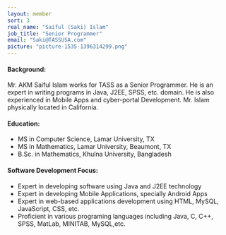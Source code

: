 ```yaml
---
layout: member
sort: 3
real_name: "Saiful (Saki) Islam"
job_title: "Senior Programmer"
email: "Saki@TASSUSA.com"
picture: "picture-1535-1396314299.png"
---
```

#### Background: 
Mr. AKM Saiful Islam works for TASS as a Senior Programmer. He is an expert in writing programs in Java, J2EE, SPSS, etc. domain. He is also experienced in Mobile Apps and cyber-portal Development. Mr. Islam physically located in California. 

#### Education:
- MS in Computer Science, Lamar University, TX
- MS in Mathematics, Lamar University, Beaumont, TX       
- B.Sc. in Mathematics, Khulna University, Bangladesh

#### Software Development Focus:
- Expert in developing software using Java and J2EE technology
- Expert in developing Mobile Applications, specially Android Apps
- Expert in web-based applications development using HTML, MySQL, JavaScript, CSS, etc.
- Proficient in various programing languages including Java, C, C++, SPSS, MatLab, MINITAB, MySQL,etc.